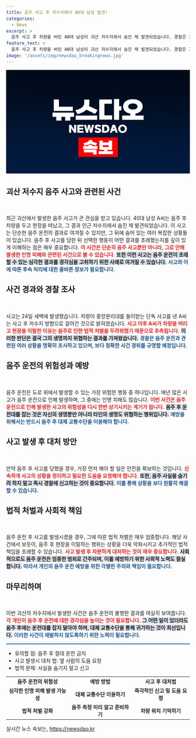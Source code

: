 ```yaml
---
title: 음주 사고 후 저수지에서 40대 남성 발견!
categories:
  - News
excerpt: >
  음주 사고 후 차량을 버린 40대 남성이 괴산 저수지에서 숨진 채 발견되었습니다. 경찰은 그의 음주 사실을 우려한 도주로 사건의 전말을 조사 중입니다. 진실이 밝혀질까요?
feature_text: >
  음주 사고 후 차량을 버린 40대 남성이 괴산 저수지에서 숨진 채 발견되었습니다. 경찰은 그의 음주 사실을 우려한 도주로 사건의 전말을 조사 중입니다. 진실이 밝혀질까요?
image: '/assets/img/newsdao_breakingnews.jpg'
---
```


<p><img src="/assets/img/newsdao_breakingnews.jpg" alt="ranknews 속보" /></p>

<h2 data-ke-size="size26">괴산 저수지 음주 사고와 관련된 사건</h2>

<p data-ke-size="size16">&nbsp;</p>

<p data-ke-size="size16">최근 괴산에서 발생한 음주 사고가 큰 관심을 받고 있습니다. 40대 남성 A씨는 음주 후 차량을 두고 현장을 떠났고, 그 결과 인근 저수지에서 숨진 채 발견되었습니다. 이 사고는 단순한 음주 운전의 결과로 여겨질 수 있지만, 그 뒤에 숨어 있는 여러 복잡한 상황들이 있습니다. 음주 후 사고를 당한 뒤 선택한 행동이 어떤 결과를 초래했는지를 깊이 있게 이해하는 점은 매우 중요합니다. <b><span style="color: #ee2323;">이 사건은 단순히 음주 사고뿐만 아니라, 그로 인해 발생한 인명 피해와 관련된 사건으로 볼 수 있습니다.</span></b> <b><span style="background-color: #21538527;">또한 이런 사고는 음주 운전이 초래할 수 있는 심각한 결과를 경각심을 고취하기 위한 사례로 여겨질 수 있습니다.</span></b> <b><span style="color: #1a5490;">사고와 이에 따른 후속 처리에 대한 올바른 정보가 필요합니다.</span></b></p>

<h2 data-ke-size="size26">사건 경과와 경찰 조사</h2>

<p data-ke-size="size16">&nbsp;</p>

<p data-ke-size="size16">사고는 24일 새벽에 발생했습니다. 차량이 중앙분리대를 들이받는 단독 사고를 낸 A씨는 사고 후 저수지 방향으로 걸어간 것으로 밝혀졌습니다. <b><span style="color: #ee2323;">사고 이후 A씨가 차량을 버리고 현장을 이탈한 이유는 음주로 인한 법적 처벌을 두려워했기 때문으로 추측됩니다.</span></b> <b><span style="background-color: #21538527;">이러한 판단은 결국 그의 생명까지 위협하는 결과를 가져왔습니다.</span></b> <b><span style="color: #1a5490;">경찰은 음주 운전과 관련된 여러 상황을 명확히 조사하고 있으며, 보다 정확한 사건 경위를 규명할 예정입니다.</span></b></p>

<h2 data-ke-size="size26">음주 운전의 위험성과 예방</h2>

<p data-ke-size="size16">&nbsp;</p>

<p data-ke-size="size16">음주 운전은 도로 위에서 발생할 수 있는 가장 위험한 행동 중 하나입니다. 매년 많은 사고가 음주 운전으로 인해 발생하며, 그 중에는 인명 피해도 많습니다. <b><span style="color: #ee2323;">이번 사건은 음주 운전으로 인해 발생한 사고의 위험성을 다시 한번 상기시키는 계기가 됩니다.</span></b> <b><span style="background-color: #21538527;">음주 후 운전대를 잡는 것은 자신의 생명뿐만 아니라 타인의 생명도 위협하는 행위입니다.</span></b> <b><span style="color: #1a5490;">예방을 위해서는 반드시 음주 후 대체 교통수단을 이용해야 합니다.</span></b></p>

<h2 data-ke-size="size26">사고 발생 후 대처 방안</h2>

<p data-ke-size="size16">&nbsp;</p>

<p data-ke-size="size16">만약 음주 후 사고를 당했을 경우, 가장 먼저 해야 할 일은 안전을 확보하는 것입니다. <b><span style="color: #ee2323;">신속하게 사고의 상황을 정리하고 필요한 도움을 요청해야 합니다.</span></b> <b><span style="background-color: #21538527;">또한, 음주 사실을 숨기려 하지 말고 즉시 경찰에 신고하는 것이 중요합니다.</span></b> <b><span style="color: #1a5490;">이를 통해 상황을 보다 원활히 해결할 수 있습니다.</span></b></p>

<h2 data-ke-size="size26">법적 처벌과 사회적 책임</h2>

<p data-ke-size="size16">&nbsp;</p>

<p data-ke-size="size16">음주 운전 후 사고를 발생시켰을 경우, 그에 따른 법적 처벌은 매우 엄중합니다. 해당 사건에서 보듯이, 음주 후 현장을 이탈하는 행위는 상황을 더욱 악화시키고 추가적인 법적 책임을 초래할 수 있습니다. <b><span style="color: #ee2323;">사고 발생 후 차분하게 대처하는 것이 매우 중요합니다.</span></b> <b><span style="background-color: #21538527;">사회적으로도 음주 운전은 엄중한 범죄로 간주되며, 이를 예방하기 위한 사회적 노력도 절실합니다.</span></b> <b><span style="color: #1a5490;">따라서 개인의 음주 운전 예방을 위한 각별한 주의와 책임이 필요합니다.</span></b></p>

<h2 data-ke-size="size26">마무리하며</h2>

<p data-ke-size="size16">&nbsp;</p>

<p data-ke-size="size16">이번 괴산의 저수지에서 발생한 사건은 음주 운전의 불행한 결과를 여실히 보여줍니다. <b><span style="color: #ee2323;">각 개인이 음주 후 운전에 대한 경각심을 높이는 것이 필요합니다.</span></b> <b><span style="background-color: #21538527;">그 어떤 일이 있더라도 음주 후에는 운전대를 잡지 말아야 하며, 대체 교통수단을 통해 귀가하는 것이 최선입니다.</span></b> <b><span style="color: #1a5490;">이러한 사건이 재발하지 않도록하기 위한 노력이 필요합니다.</span></b></p>

<hr style="height: 2px; border: none; background-color: #1a5490;" />

<ul>
    <li>유의할 점: 음주 후 절대 운전 금지</li>
    <li>사고 발생시 대처 법: 옆 사람의 도움 요청</li>
    <li>법적 문제: 사실을 숨기지 말고 신고</li>
</ul>

<table style="width: 100%; border-collapse: collapse;">
    <tr>
        <td style="text-align: center; height: 17px;"><b>음주 운전의 위험성</b></td>
        <td style="text-align: center; height: 17px;"><b>예방 방법</b></td>
        <td style="text-align: center; height: 17px;"><b>사고 후 대처법</b></td>
    </tr>
    <tr>
        <td style="text-align: center; height: 17px;"><b>심각한 인명 피해 발생 가능성</b></td>
        <td style="text-align: center; height: 17px;"><b>대체 교통수단 이용하기</b></td>
        <td style="text-align: center; height: 17px;"><b>즉각적인 신고 및 도움 요청</b></td>
    </tr>
    <tr>
        <td style="text-align: center; height: 17px;"><b>법적 처벌 강화</b></td>
        <td style="text-align: center; height: 17px;"><b>음주 측정 미리 알고 준비하기</b></td>
        <td style="text-align: center; height: 17px;"><b>차량 위치 기억하기</b></td>
    </tr>
</table>
실시간 뉴스 속보는, <a href="https://newsdao.kr" rel="dofollow">https://newsdao.kr</a>



